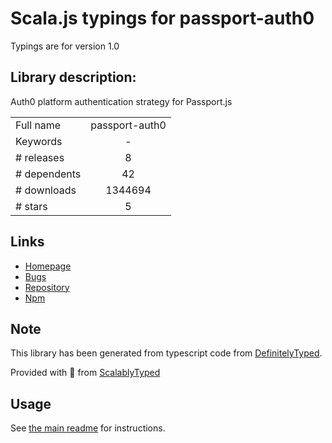 
# Scala.js typings for passport-auth0

Typings are for version 1.0

## Library description:
Auth0 platform authentication strategy for Passport.js

|                    |                 |
| ------------------ | :-------------: |
| Full name          | passport-auth0 |
| Keywords           | - |
| # releases         | 8 |
| # dependents       | 42 |
| # downloads        | 1344694 |
| # stars            | 5 |

## Links
- [Homepage](https://github.com/auth0/passport-auth0#readme)
- [Bugs](https://github.com/auth0/passport-auth0/issues)
- [Repository](https://github.com/auth0/passport-auth0)
- [Npm](https://www.npmjs.com/package/passport-auth0)
    


## Note
This library has been generated from typescript code from [DefinitelyTyped](https://definitelytyped.org).

Provided with :purple_heart: from [ScalablyTyped](https://github.com/oyvindberg/ScalablyTyped)

## Usage
See [the main readme](../../readme.md) for instructions.


